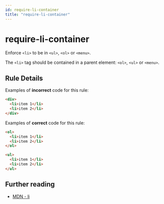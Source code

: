 ```yaml
---
id: require-li-container
title: "require-li-container"
---
```


# require-li-container

Enforce `<li>` to be in `<ul>`, `<ol>` or `<menu>`.

The `<li>` tag should be contained in a parent element: `<ol>`, `<ul>` or `<menu>`.

## Rule Details

Examples of **incorrect** code for this rule:

```html
<div>
  <li>item 1</li>
  <li>item 2</li>
</div>
```

Examples of **correct** code for this rule:

```html
<ol>
  <li>item 1</li>
  <li>item 2</li>
</ol>

<ul>
  <li>item 1</li>
  <li>item 2</li>
</ul>
```

## Further reading

- [MDN - li](https://developer.mozilla.org/en-US/docs/Web/HTML/Element/li)
